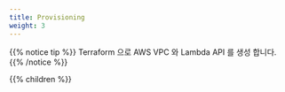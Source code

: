 ```yaml
---
title: Provisioning
weight: 3
---
```


{{% notice tip %}}
Terraform 으로 AWS VPC 와 Lambda API 를 생성 합니다.
{{% /notice %}}

{{% children %}}
